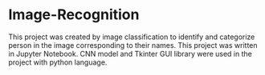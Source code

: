 # Image-Recognition
This project was created by image classification to identify and categorize person in the image corresponding to their names. This project was written in Jupyter Notebook. CNN model and Tkinter GUI library were used in the project with python language.
